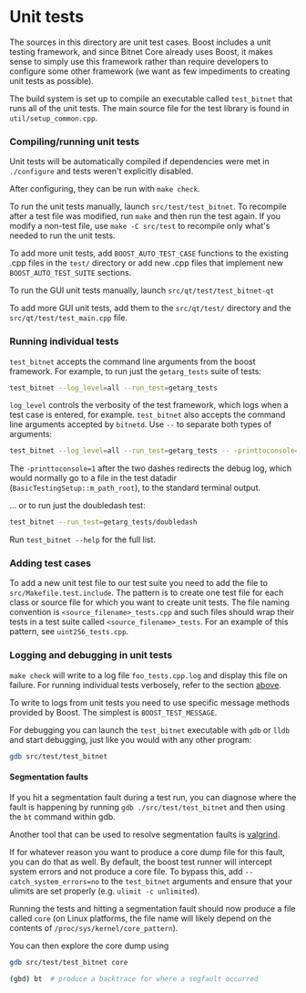 # Unit tests

The sources in this directory are unit test cases. Boost includes a
unit testing framework, and since Bitnet Core already uses Boost, it makes
sense to simply use this framework rather than require developers to
configure some other framework (we want as few impediments to creating
unit tests as possible).

The build system is set up to compile an executable called `test_bitnet`
that runs all of the unit tests. The main source file for the test library is found in
`util/setup_common.cpp`.

### Compiling/running unit tests

Unit tests will be automatically compiled if dependencies were met in `./configure`
and tests weren't explicitly disabled.

After configuring, they can be run with `make check`.

To run the unit tests manually, launch `src/test/test_bitnet`. To recompile
after a test file was modified, run `make` and then run the test again. If you
modify a non-test file, use `make -C src/test` to recompile only what's needed
to run the unit tests.

To add more unit tests, add `BOOST_AUTO_TEST_CASE` functions to the existing
.cpp files in the `test/` directory or add new .cpp files that
implement new `BOOST_AUTO_TEST_SUITE` sections.

To run the GUI unit tests manually, launch `src/qt/test/test_bitnet-qt`

To add more GUI unit tests, add them to the `src/qt/test/` directory and
the `src/qt/test/test_main.cpp` file.

### Running individual tests

`test_bitnet` accepts the command line arguments from the boost framework.
For example, to run just the `getarg_tests` suite of tests:

```bash
test_bitnet --log_level=all --run_test=getarg_tests
```

`log_level` controls the verbosity of the test framework, which logs when a
test case is entered, for example. `test_bitnet` also accepts the command
line arguments accepted by `bitnetd`. Use `--` to separate both types of
arguments:

```bash
test_bitnet --log_level=all --run_test=getarg_tests -- -printtoconsole=1
```

The `-printtoconsole=1` after the two dashes redirects the debug log, which
would normally go to a file in the test datadir
(`BasicTestingSetup::m_path_root`), to the standard terminal output.

... or to run just the doubledash test:

```bash
test_bitnet --run_test=getarg_tests/doubledash
```

Run `test_bitnet --help` for the full list.

### Adding test cases

To add a new unit test file to our test suite you need
to add the file to `src/Makefile.test.include`. The pattern is to create
one test file for each class or source file for which you want to create
unit tests. The file naming convention is `<source_filename>_tests.cpp`
and such files should wrap their tests in a test suite
called `<source_filename>_tests`. For an example of this pattern,
see `uint256_tests.cpp`.

### Logging and debugging in unit tests

`make check` will write to a log file `foo_tests.cpp.log` and display this file
on failure. For running individual tests verbosely, refer to the section
[above](#running-individual-tests).

To write to logs from unit tests you need to use specific message methods
provided by Boost. The simplest is `BOOST_TEST_MESSAGE`.

For debugging you can launch the `test_bitnet` executable with `gdb` or `lldb` and
start debugging, just like you would with any other program:

```bash
gdb src/test/test_bitnet
```

#### Segmentation faults

If you hit a segmentation fault during a test run, you can diagnose where the fault
is happening by running `gdb ./src/test/test_bitnet` and then using the `bt` command
within gdb.

Another tool that can be used to resolve segmentation faults is
[valgrind](https://valgrind.org/).

If for whatever reason you want to produce a core dump file for this fault, you can do
that as well. By default, the boost test runner will intercept system errors and not
produce a core file. To bypass this, add `--catch_system_errors=no` to the
`test_bitnet` arguments and ensure that your ulimits are set properly (e.g. `ulimit -c
unlimited`).

Running the tests and hitting a segmentation fault should now produce a file called `core`
(on Linux platforms, the file name will likely depend on the contents of
`/proc/sys/kernel/core_pattern`).

You can then explore the core dump using
```bash
gdb src/test/test_bitnet core

(gbd) bt  # produce a backtrace for where a segfault occurred
```
